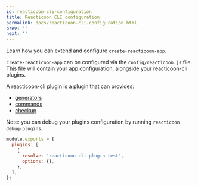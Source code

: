 ```yaml
---
id: reacticoon-cli-configuration
title: Reacticoon CLI configuration
permalink: docs/reacticoon-cli-configuration.html
prev: ''
next: ''
---
```


Learn how you can extend and configure `create-reacticoon-app`.

`create-reacticoon-app` can be configured via the `config/reacticoon.js` file.
This file will contain your app configuration, alongside your reacticoon-cli plugins.

A reacticoon-cli plugin is a plugin that can provides:

- [generators](./reacticoon-cli-generators)
- [commands](./reacticoon-cli-commands)
- [checkup](./reacticoon-cli-checkup)

Note: you can debug your plugins configuration by running `reacticoon debug-plugins`.

```js
module.exports = {
  plugins: [
    {
      resolve: 'reacticoon-cli-plugin-test',
      options: {},
    },
  ],
};
```
